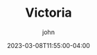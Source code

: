 ---
date: 2023-03-08T11:55:00-04:00
title: "Victoria"
ab: "VIC"
seo_title: "Contact Victoria Senators and Member of parliament"
description: Contact Victoria representatives
author: john
url:  /australia/victoria/
flag: seal.png
weight: 1
---